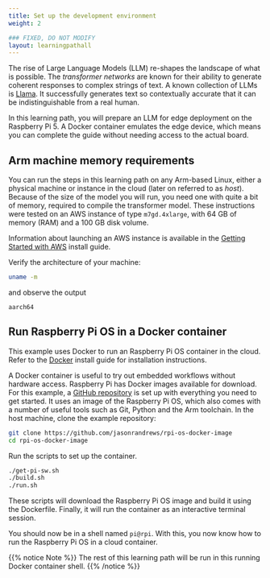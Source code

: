 ```yaml
---
title: Set up the development environment
weight: 2

### FIXED, DO NOT MODIFY
layout: learningpathall
---
```

The rise of Large Language Models (LLM) re-shapes the landscape of what is possible. The *transformer networks* are known for their ability to generate coherent responses to complex strings of text. A known collection of LLMs is [Llama](https://llama.meta.com/). It successfully generates text so contextually accurate that it can be indistinguishable from a real human.

In this learning path, you will prepare an LLM for edge deployment on the Raspberry Pi 5. A Docker container emulates the edge device, which means you can complete the guide without needing access to the actual board. 

## Arm machine memory requirements

You can run the steps in this learning path on any Arm-based Linux, either a physical machine or instance in the cloud (later on referred to as _host_). Because of the size of the model you will run, you need one with quite a bit of memory, required to compile the transformer model. These instructions were tested on an AWS instance of type `m7gd.4xlarge`, with 64 GB of memory (RAM) and a 100 GB disk volume. 

Information about launching an AWS instance is available in the [Getting Started with AWS](/learning-paths/servers-and-cloud-computing/csp/aws/) install guide.

Verify the architecture of your machine:
```bash
uname -m
```
and observe the output
```console
aarch64
```

## Run Raspberry Pi OS in a Docker container

This example uses Docker to run an Raspberry Pi OS container in the cloud. Refer to the [Docker](/install-guides/docker/docker-engine) install guide for installation instructions.

A Docker container is useful to try out embedded workflows without hardware access. Raspberry Pi has Docker images available for download. For this example, a [GitHub repository](https://github.com/jasonrandrews/rpi-os-docker-image) is set up with everything you need to get started. It uses an image of the Raspberry Pi OS, which also comes with a number of useful tools such as Git, Python and the Arm toolchain. In the host machine, clone the example repository:

```bash
git clone https://github.com/jasonrandrews/rpi-os-docker-image
cd rpi-os-docker-image
```

Run the scripts to set up the container.

```bash
./get-pi-sw.sh
./build.sh
./run.sh
```

These scripts will download the Raspberry Pi OS image and build it using the Dockerfile. Finally, it will run the container as an interactive terminal session.

You should now be in a shell named `pi@rpi`. With this, you now know how to run the Raspberry Pi OS in a cloud container.

{{% notice Note %}}
The rest of this learning path will be run in this running Docker container shell. 
{{% /notice %}}